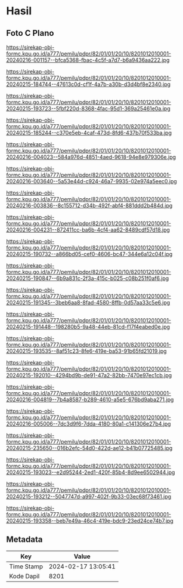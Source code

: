 # Hasil

## Foto C Plano

https://sirekap-obj-formc.kpu.go.id/a777/pemilu/pdpr/82/01/01/20/10/8201012010001-20240216-001157--bfca5368-fbac-4c5f-a7d7-b6a9436aa222.jpg

https://sirekap-obj-formc.kpu.go.id/a777/pemilu/pdpr/82/01/01/20/10/8201012010001-20240215-184744--47613c0d-cf1f-4a7b-a30b-d3d4bf8e2340.jpg

https://sirekap-obj-formc.kpu.go.id/a777/pemilu/pdpr/82/01/01/20/10/8201012010001-20240215-193723--5fbf220d-8368-4fac-95d1-369a25461e0a.jpg

https://sirekap-obj-formc.kpu.go.id/a777/pemilu/pdpr/82/01/01/20/10/8201012010001-20240215-185244--c370e5eb-4caf-473d-8fd6-437b70f533ba.jpg

https://sirekap-obj-formc.kpu.go.id/a777/pemilu/pdpr/82/01/01/20/10/8201012010001-20240216-004023--584a976d-4851-4aed-9618-94e8e979306e.jpg

https://sirekap-obj-formc.kpu.go.id/a777/pemilu/pdpr/82/01/01/20/10/8201012010001-20240216-003640--5a53e44d-c924-46a7-9935-02e974a5eec0.jpg

https://sirekap-obj-formc.kpu.go.id/a777/pemilu/pdpr/82/01/01/20/10/8201012010001-20240216-003836--8c155712-d34b-492f-abf4-881ddd2b484d.jpg

https://sirekap-obj-formc.kpu.go.id/a777/pemilu/pdpr/82/01/01/20/10/8201012010001-20240216-004231--872411cc-ba6b-4cf4-aa62-8489cdf57d18.jpg

https://sirekap-obj-formc.kpu.go.id/a777/pemilu/pdpr/82/01/01/20/10/8201012010001-20240215-190732--a866bd05-cef0-4606-bc47-344e6a12c04f.jpg

https://sirekap-obj-formc.kpu.go.id/a777/pemilu/pdpr/82/01/01/20/10/8201012010001-20240215-190847--6b9a831c-2f3a-415c-b025-c08b251f0af6.jpg

https://sirekap-obj-formc.kpu.go.id/a777/pemilu/pdpr/82/01/01/20/10/8201012010001-20240215-191345--3beb6aa8-8fad-4580-8ffb-0d57aa33c5e6.jpg

https://sirekap-obj-formc.kpu.go.id/a777/pemilu/pdpr/82/01/01/20/10/8201012010001-20240215-191448--198280b5-9a48-44eb-81cd-f17f4eabed0e.jpg

https://sirekap-obj-formc.kpu.go.id/a777/pemilu/pdpr/82/01/01/20/10/8201012010001-20240215-193535--8af51c23-8fe6-419e-ba53-91b65fd21019.jpg

https://sirekap-obj-formc.kpu.go.id/a777/pemilu/pdpr/82/01/01/20/10/8201012010001-20240215-192010--4294bd9b-de91-47a2-82bb-7470e97ec1cb.jpg

https://sirekap-obj-formc.kpu.go.id/a777/pemilu/pdpr/82/01/01/20/10/8201012010001-20240216-004819--7b4a8587-b289-4610-a5e5-676bd9aba271.jpg

https://sirekap-obj-formc.kpu.go.id/a777/pemilu/pdpr/82/01/01/20/10/8201012010001-20240216-005006--7dc3d9f6-7dda-4180-80a1-c141306e27b4.jpg

https://sirekap-obj-formc.kpu.go.id/a777/pemilu/pdpr/82/01/01/20/10/8201012010001-20240215-235650--016b2efc-54d0-422d-ae12-b41b07725485.jpg

https://sirekap-obj-formc.kpu.go.id/a777/pemilu/pdpr/82/01/01/20/10/8201012010001-20240215-193023--e2d95244-2ed1-420f-85b4-8d9ee6502944.jpg

https://sirekap-obj-formc.kpu.go.id/a777/pemilu/pdpr/82/01/01/20/10/8201012010001-20240215-193212--5047747d-a997-402f-9b33-03ec68f73461.jpg

https://sirekap-obj-formc.kpu.go.id/a777/pemilu/pdpr/82/01/01/20/10/8201012010001-20240215-193358--beb7e49a-46c4-419e-bdc9-23ed24ce74b7.jpg


## Metadata

| Key        | Value               |
| ---------- | ------------------- |
| Time Stamp | 2024-02-17 13:05:41 |
| Kode Dapil | 8201                |



